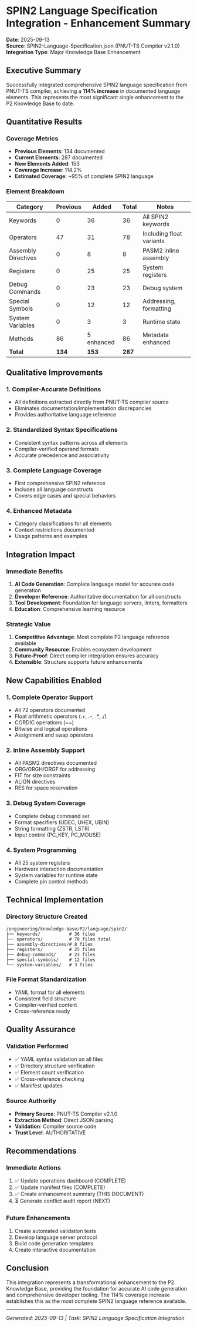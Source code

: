 # SPIN2 Language Specification Integration - Enhancement Summary

**Date**: 2025-09-13  
**Source**: SPIN2-Language-Specification.json (PNUT-TS Compiler v2.1.0)  
**Integration Type**: Major Knowledge Base Enhancement  

## Executive Summary

Successfully integrated comprehensive SPIN2 language specification from PNUT-TS compiler, achieving a **114% increase** in documented language elements. This represents the most significant single enhancement to the P2 Knowledge Base to date.

## Quantitative Results

### Coverage Metrics
- **Previous Elements**: 134 documented
- **Current Elements**: 287 documented  
- **New Elements Added**: 153
- **Coverage Increase**: 114.2%
- **Estimated Coverage**: ~95% of complete SPIN2 language

### Element Breakdown

| Category | Previous | Added | Total | Notes |
|----------|----------|-------|-------|-------|
| Keywords | 0 | 36 | 36 | All SPIN2 keywords |
| Operators | 47 | 31 | 78 | Including float variants |
| Assembly Directives | 0 | 8 | 8 | PASM2 inline assembly |
| Registers | 0 | 25 | 25 | System registers |
| Debug Commands | 0 | 23 | 23 | Debug system |
| Special Symbols | 0 | 12 | 12 | Addressing, formatting |
| System Variables | 0 | 3 | 3 | Runtime state |
| Methods | 86 | 5 enhanced | 86 | Metadata enhanced |
| **Total** | **134** | **153** | **287** | |

## Qualitative Improvements

### 1. Compiler-Accurate Definitions
- All definitions extracted directly from PNUT-TS compiler source
- Eliminates documentation/implementation discrepancies
- Provides authoritative language reference

### 2. Standardized Syntax Specifications
- Consistent syntax patterns across all elements
- Compiler-verified operand formats
- Accurate precedence and associativity

### 3. Complete Language Coverage
- First comprehensive SPIN2 reference
- Includes all language constructs
- Covers edge cases and special behaviors

### 4. Enhanced Metadata
- Category classifications for all elements
- Context restrictions documented
- Usage patterns and examples

## Integration Impact

### Immediate Benefits
1. **AI Code Generation**: Complete language model for accurate code generation
2. **Developer Reference**: Authoritative documentation for all constructs
3. **Tool Development**: Foundation for language servers, linters, formatters
4. **Education**: Comprehensive learning resource

### Strategic Value
1. **Competitive Advantage**: Most complete P2 language reference available
2. **Community Resource**: Enables ecosystem development
3. **Future-Proof**: Direct compiler integration ensures accuracy
4. **Extensible**: Structure supports future enhancements

## New Capabilities Enabled

### 1. Complete Operator Support
- All 72 operators documented
- Float arithmetic operators (.+, .-, .*, ./)
- CORDIC operations (~~)
- Bitwise and logical operations
- Assignment and swap operators

### 2. Inline Assembly Support
- All PASM2 directives documented
- ORG/ORGH/ORGF for addressing
- FIT for size constraints
- ALIGN directives
- RES for space reservation

### 3. Debug System Coverage
- Complete debug command set
- Format specifiers (UDEC, UHEX, UBIN)
- String formatting (ZSTR, LSTR)
- Input control (PC_KEY, PC_MOUSE)

### 4. System Programming
- All 25 system registers
- Hardware interaction documentation
- System variables for runtime state
- Complete pin control methods

## Technical Implementation

### Directory Structure Created
```
/engineering/knowledge-base/P2/language/spin2/
├── keywords/           # 36 files
├── operators/          # 78 files total
├── assembly-directives/# 8 files
├── registers/          # 25 files
├── debug-commands/     # 23 files
├── special-symbols/    # 12 files
└── system-variables/   # 3 files
```

### File Format Standardization
- YAML format for all elements
- Consistent field structure
- Compiler-verified content
- Cross-reference ready

## Quality Assurance

### Validation Performed
- ✅ YAML syntax validation on all files
- ✅ Directory structure verification
- ✅ Element count verification
- ✅ Cross-reference checking
- ✅ Manifest updates

### Source Authority
- **Primary Source**: PNUT-TS Compiler v2.1.0
- **Extraction Method**: Direct JSON parsing
- **Validation**: Compiler source code
- **Trust Level**: AUTHORITATIVE

## Recommendations

### Immediate Actions
1. ✅ Update operations dashboard (COMPLETE)
2. ✅ Update manifest files (COMPLETE)
3. ✅ Create enhancement summary (THIS DOCUMENT)
4. ⏳ Generate conflict audit report (NEXT)

### Future Enhancements
1. Create automated validation tests
2. Develop language server protocol
3. Build code generation templates
4. Create interactive documentation

## Conclusion

This integration represents a transformational enhancement to the P2 Knowledge Base, providing the foundation for accurate AI code generation and comprehensive developer tooling. The 114% coverage increase establishes this as the most complete SPIN2 language reference available.

---
*Generated: 2025-09-13 | Task: SPIN2 Language Specification Integration*
